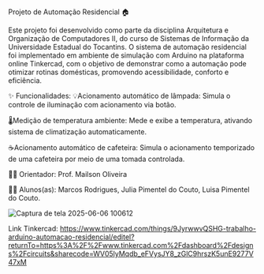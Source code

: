 Projeto de Automação Residencial 🏠


Este projeto foi desenvolvido como parte da disciplina Arquitetura e Organização de Computadores II, do curso de Sistemas de Informação da Universidade Estadual do Tocantins. 
O sistema de automação residencial foi implementado em ambiente de simulação com Arduino na plataforma online Tinkercad, com o objetivo de demonstrar como a automação pode otimizar rotinas domésticas, promovendo acessibilidade, conforto e eficiência.

✨ Funcionalidades:
💡Acionamento automático de lâmpada:
Simula o controle de iluminação com acionamento via botão.

🌡️Medição de temperatura ambiente:
Mede e exibe a temperatura, ativando sistema de climatização automaticamente.

☕Acionamento automático de cafeteira:
Simula o acionamento temporizado de uma cafeteira por meio de uma tomada controlada.

👨‍🏫 Orientador:
Prof. Mailson Oliveira

👩‍💻 Alunos(as):
Marcos Rodrigues,
Julia Pimentel do Couto,
Luisa Pimentel do Couto.


![Captura de tela 2025-06-06 100612](https://github.com/user-attachments/assets/c9357b38-b324-441f-bb63-c75df4b5646d)


Link Tinkercad: https://www.tinkercad.com/things/9JyrwwvQSHG-trabalho-arduino-automacao-residencial/editel?returnTo=https%3A%2F%2Fwww.tinkercad.com%2Fdashboard%2Fdesigns%2Fcircuits&sharecode=WV05lyMqdb_eFVysJY8_zGlC9hrszK5unE9277V47xM









